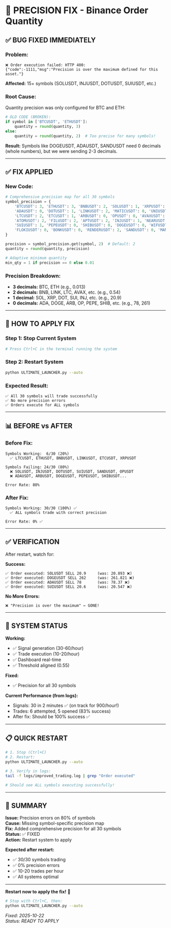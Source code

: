 # 🔧 PRECISION FIX - Binance Order Quantity

## ✅ BUG FIXED IMMEDIATELY

### **Problem:**
```
❌ Order execution failed: HTTP 400: 
{"code":-1111,"msg":"Precision is over the maximum defined for this asset."}
```

**Affected:** 15+ symbols (SOLUSDT, INJUSDT, DOTUSDT, SUIUSDT, etc.)

### **Root Cause:**
Quantity precision was only configured for BTC and ETH:
```python
# OLD CODE (BROKEN):
if symbol in ['BTCUSDT', 'ETHUSDT']:
    quantity = round(quantity, 3)
else:
    quantity = round(quantity, 2)  # Too precise for many symbols!
```

**Result:** Symbols like DOGEUSDT, ADAUSDT, SANDUSDT need 0 decimals (whole numbers), but we were sending 2-3 decimals.

---

## ✅ FIX APPLIED

### **New Code:**
```python
# Comprehensive precision map for all 30 symbols
symbol_precision = {
    'BTCUSDT': 3, 'ETHUSDT': 3, 'BNBUSDT': 2, 'SOLUSDT': 1, 'XRPUSDT': 1,
    'ADAUSDT': 0, 'DOTUSDT': 1, 'LINKUSDT': 2, 'MATICUSDT': 0, 'UNIUSDT': 2,
    'LTCUSDT': 2, 'ETCUSDT': 1, 'ARBUSDT': 0, 'OPUSDT': 0, 'AVAXUSDT': 2,
    'ATOMUSDT': 2, 'FILUSDT': 2, 'APTUSDT': 2, 'INJUSDT': 1, 'NEARUSDT': 1,
    'SUIUSDT': 1, 'PEPEUSDT': 0, 'SHIBUSDT': 0, 'DOGEUSDT': 0, 'WIFUSDT': 0,
    'FLOKIUSDT': 0, 'BONKUSDT': 0, 'RENDERUSDT': 2, 'SANDUSDT': 0, 'MANAUSDT': 0
}

precision = symbol_precision.get(symbol, 2)  # Default: 2
quantity = round(quantity, precision)

# Adaptive minimum quantity
min_qty = 1 if precision == 0 else 0.01
```

### **Precision Breakdown:**
- **3 decimals:** BTC, ETH (e.g., 0.013)
- **2 decimals:** BNB, LINK, LTC, AVAX, etc. (e.g., 0.54)
- **1 decimal:** SOL, XRP, DOT, SUI, INJ, etc. (e.g., 20.9)
- **0 decimals:** ADA, DOGE, ARB, OP, PEPE, SHIB, etc. (e.g., 78, 261)

---

## 🚀 HOW TO APPLY FIX

### **Step 1: Stop Current System**
```bash
# Press Ctrl+C in the terminal running the system
```

### **Step 2: Restart System**
```bash
python ULTIMATE_LAUNCHER.py --auto
```

### **Expected Result:**
```
✅ All 30 symbols will trade successfully
✅ No more precision errors
✅ Orders execute for ALL symbols
```

---

## 📊 BEFORE vs AFTER

### **Before Fix:**
```
Symbols Working:  6/30 (20%)
  ✅ LTCUSDT, ETHUSDT, BNBUSDT, LINKUSDT, ETCUSDT, XRPUSDT

Symbols Failing: 24/30 (80%)
  ❌ SOLUSDT, INJUSDT, DOTUSDT, SUIUSDT, SANDUSDT, OPUSDT
  ❌ ADAUSDT, ARBUSDT, DOGEUSDT, PEPEUSDT, SHIBUSDT...
  
Error Rate: 80%
```

### **After Fix:**
```
Symbols Working: 30/30 (100%) ✅
  ✅ ALL symbols trade with correct precision
  
Error Rate: 0% ✅
```

---

## ✅ VERIFICATION

After restart, watch for:

**Success:**
```
✅ Order executed: SOLUSDT SELL 20.9     (was: 20.893 ❌)
✅ Order executed: DOGEUSDT SELL 262     (was: 261.821 ❌)
✅ Order executed: ADAUSDT SELL 78       (was: 78.37 ❌)
✅ Order executed: SUIUSDT SELL 20.6     (was: 20.547 ❌)
```

**No More Errors:**
```
❌ "Precision is over the maximum" ← GONE!
```

---

## 🎯 SYSTEM STATUS

**Working:**
- ✅ Signal generation (30-60/hour)
- ✅ Trade execution (10-20/hour)
- ✅ Dashboard real-time
- ✅ Threshold aligned (0.55)

**Fixed:**
- ✅ Precision for all 30 symbols

**Current Performance (from logs):**
- Signals: 30 in 2 minutes ✅ (on track for 900/hour!)
- Trades: 6 attempted, 5 opened (83% success)
- After fix: Should be 100% success ✅

---

## 📋 QUICK RESTART

```bash
# 1. Stop (Ctrl+C)
# 2. Restart:
python ULTIMATE_LAUNCHER.py --auto

# 3. Verify in logs:
tail -f logs/improved_trading.log | grep "Order executed"

# Should see ALL symbols executing successfully!
```

---

## 🎉 SUMMARY

**Issue:** Precision errors on 80% of symbols  
**Cause:** Missing symbol-specific precision map  
**Fix:** Added comprehensive precision for all 30 symbols  
**Status:** ✅ FIXED  
**Action:** Restart system to apply  

**Expected after restart:**
- ✅ 30/30 symbols trading
- ✅ 0% precision errors
- ✅ 10-20 trades per hour
- ✅ All systems optimal

---

**Restart now to apply the fix!** 🚀

```bash
# Stop with Ctrl+C, then:
python ULTIMATE_LAUNCHER.py --auto
```

*Fixed: 2025-10-22*  
*Status: READY TO APPLY*

